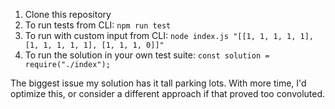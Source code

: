 1. Clone this repository
2. To run tests from CLI: `npm run test`
3. To run with custom input from CLI: `node index.js "[[1, 1, 1, 1, 1], [1, 1, 1, 1, 1], [1, 1, 1, 0]]"`
4. To run the solution in your own test suite: `const solution = require("./index");`

The biggest issue my solution has it tall parking lots. With more time, I'd optimize this, or consider a different approach if that proved too convoluted.